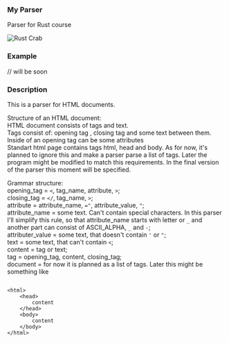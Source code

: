 ### My Parser

Parser for Rust course

![Rust Crab](https://encrypted-tbn0.gstatic.com/images?q=tbn:ANd9GcQ9jFG4XUD60ap87Arcx6wkBP3GJhYB5ChQyz_1u1onpVI3-4fpshRHDpuV4HE_T5n113E&usqp=CAU)

### Example

// will be soon

### Description 

This is a parser for HTML documents.<br />

Structure of an HTML document: <br />
HTML document consists of tags and text.  <br />
Tags consist of: opening tag <tag>, closing tag </tag> and some text between them. <br />
Inside of an opening tag can be some attributes <tag attr1 attr2> <br />
Standart html page contains tags html, head and body. As for now, it's planned to ignore this and make a parser parse a list of tags. Later the program might be modified to match this requirements. In the final version of the parser this moment will be specified. <br />

Grammar structure: <br />
opening_tag = `<`, tag_name, attribute, `>`; <br />
closing_tag = `</`, tag_name, `>`; <br />
attribute = attribute_name, `="`, attribute_value, `"`; <br />
attribute_name = some text. Can't contain special characters.
In this parser I'll simplify this rule, so that attribute_name starts with letter or `_` and another part can consist of ASCII_ALPHA, `_` and `-`; <br />
attributer_value = some text, that doesn't contain `'` or `"`; <br />
text = some text, that can't contain `<`; <br />
content = tag or text; _<br />_
tag = opening_tag, content, closing_tag; <br />
document = for now it is planned as a list of tags. Later this might be something like
<pre>
<code>
&lt;html&gt;
    &lt;head&gt;
        content
    &lt;/head&gt;
    &lt;body&gt;
        content
    &lt;/body&gt;
&lt;/html&gt;
</code>
</pre> 